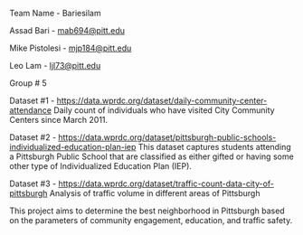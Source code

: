 Team Name - Bariesilam

Assad Bari - mab694@pitt.edu

Mike Pistolesi - mjp184@pitt.edu

Leo Lam - ljl73@pitt.edu

Group # 5

Dataset #1 - https://data.wprdc.org/dataset/daily-community-center-attendance
Daily count of individuals who have visited City Community Centers since March 2011.

Dataset #2 - https://data.wprdc.org/dataset/pittsburgh-public-schools-individualized-education-plan-iep
This dataset captures students attending a Pittsburgh Public School that are classified as either gifted or having some other type of Individualized Education Plan (IEP).

Dataset #3 - https://data.wprdc.org/dataset/traffic-count-data-city-of-pittsburgh
Analysis of traffic volume in different areas of Pittsburgh

This project aims to determine the best neighborhood in Pittsburgh based on the parameters of community engagement, education, and traffic safety.
